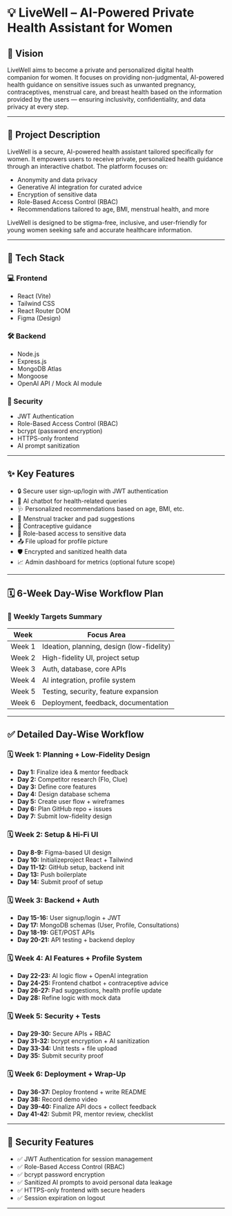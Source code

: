 # 💡 LiveWell – AI-Powered Private Health Assistant for Women

## 📌 Vision
LiveWell aims to become a private and personalized digital health companion for women. It focuses on providing non-judgmental, AI-powered health guidance on sensitive issues such as unwanted pregnancy, contraceptives, menstrual care, and breast health based on the information provided by the users — ensuring inclusivity, confidentiality, and data privacy at every step.

---

## 🧠 Project Description
LiveWell is a secure, AI-powered health assistant tailored specifically for women. It empowers users to receive private, personalized health guidance through an interactive chatbot. The platform focuses on:

- Anonymity and data privacy
- Generative AI integration for curated advice
- Encryption of sensitive data
- Role-Based Access Control (RBAC)
- Recommendations tailored to age, BMI, menstrual health, and more

LiveWell is designed to be stigma-free, inclusive, and user-friendly for young women seeking safe and accurate healthcare information.

---

## 🚀 Tech Stack

### 💻 Frontend
- React (Vite)
- Tailwind CSS
- React Router DOM
- Figma (Design)

### 🛠️ Backend
- Node.js
- Express.js
- MongoDB Atlas
- Mongoose
- OpenAI API / Mock AI module

### 🔐 Security
- JWT Authentication
- Role-Based Access Control (RBAC)
- bcrypt (password encryption)
- HTTPS-only frontend
- AI prompt sanitization

---

## ✨ Key Features
- 🔒 Secure user sign-up/login with JWT authentication
- 🧬 AI chatbot for health-related queries
- 🩺 Personalized recommendations based on age, BMI, etc.
- 📅 Menstrual tracker and pad suggestions
- 💊 Contraceptive guidance
- 🔐 Role-based access to sensitive data
- 📤 File upload for profile picture
- 🛡️ Encrypted and sanitized health data
- 📈 Admin dashboard for metrics (optional future scope)

---

## 🗓️ 6-Week Day-Wise Workflow Plan

### 🎯 Weekly Targets Summary

| Week    | Focus Area                                      |
|---------|--------------------------------------------------|
| Week 1  | Ideation, planning, design (low-fidelity)        |
| Week 2  | High-fidelity UI, project setup                  |
| Week 3  | Auth, database, core APIs                        |
| Week 4  | AI integration, profile system                   |
| Week 5  | Testing, security, feature expansion             |
| Week 6  | Deployment, feedback, documentation              |

---

## ✅ Detailed Day-Wise Workflow

### 🗓️ Week 1: Planning + Low-Fidelity Design
- **Day 1:** Finalize idea & mentor feedback
- **Day 2:** Competitor research (Flo, Clue)
- **Day 3:** Define core features
- **Day 4:** Design database schema
- **Day 5:** Create user flow + wireframes
- **Day 6:** Plan GitHub repo + issues
- **Day 7:** Submit low-fidelity design

### 🗓️ Week 2: Setup & Hi-Fi UI
- **Day 8-9:** Figma-based UI design
- **Day 10:** Initializeproject React + Tailwind
- **Day 11-12:** GitHub  setup, backend init
- **Day 13:** Push boilerplate
- **Day 14:** Submit proof of setup

### 🗓️ Week 3: Backend + Auth
- **Day 15-16:** User signup/login + JWT
- **Day 17:** MongoDB schemas (User, Profile, Consultations)
- **Day 18-19:** GET/POST APIs
- **Day 20-21:** API testing + backend deploy

### 🗓️ Week 4: AI Features + Profile System
- **Day 22-23:** AI logic flow + OpenAI integration
- **Day 24-25:** Frontend chatbot + contraceptive advice
- **Day 26-27:** Pad suggestions, health profile update
- **Day 28:** Refine logic with mock data

### 🗓️ Week 5: Security + Tests
- **Day 29-30:** Secure APIs + RBAC
- **Day 31-32:** bcrypt encryption + AI sanitization
- **Day 33-34:** Unit tests + file upload
- **Day 35:** Submit security proof

### 🗓️ Week 6: Deployment + Wrap-Up
- **Day 36-37:** Deploy frontend + write README
- **Day 38:** Record demo video
- **Day 39-40:** Finalize API docs + collect feedback
- **Day 41-42:** Submit PR, mentor review, checklist

---

## 🔐 Security Features

- ✅ JWT Authentication for session management
- ✅ Role-Based Access Control (RBAC)
- ✅ bcrypt password encryption
- ✅ Sanitized AI prompts to avoid personal data leakage
- ✅ HTTPS-only frontend with secure headers
- ✅ Session expiration on logout

---


